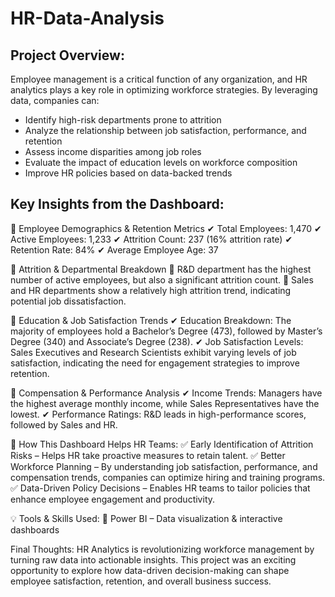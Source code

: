 # HR-Data-Analysis

## Project Overview:

Employee management is a critical function of any organization, and HR analytics plays a key role in optimizing workforce strategies. By leveraging data, companies can:
- Identify high-risk departments prone to attrition
- Analyze the relationship between job satisfaction, performance, and retention
- Assess income disparities among job roles
- Evaluate the impact of education levels on workforce composition
- Improve HR policies based on data-backed trends

## Key Insights from the Dashboard:

🔹 Employee Demographics & Retention Metrics
✔ Total Employees: 1,470
✔ Active Employees: 1,233
✔ Attrition Count: 237 (16% attrition rate)
✔ Retention Rate: 84%
✔ Average Employee Age: 37

🔹 Attrition & Departmental Breakdown
🔹 R&D department has the highest number of active employees, but also a significant attrition count.
🔹 Sales and HR departments show a relatively high attrition trend, indicating potential job dissatisfaction.

🔹 Education & Job Satisfaction Trends
✔ Education Breakdown: The majority of employees hold a Bachelor’s Degree (473), followed by Master’s Degree (340) and Associate’s Degree (238).
✔ Job Satisfaction Levels: Sales Executives and Research Scientists exhibit varying levels of job satisfaction, indicating the need for engagement strategies to improve retention.

🔹 Compensation & Performance Analysis
✔ Income Trends: Managers have the highest average monthly income, while Sales Representatives have the lowest.
✔ Performance Ratings: R&D leads in high-performance scores, followed by Sales and HR.

📌 How This Dashboard Helps HR Teams:
✅ Early Identification of Attrition Risks – Helps HR take proactive measures to retain talent.
✅ Better Workforce Planning – By understanding job satisfaction, performance, and compensation trends, companies can optimize hiring and training programs.
✅ Data-Driven Policy Decisions – Enables HR teams to tailor policies that enhance employee engagement and productivity.

💡 Tools & Skills Used:
🔹 Power BI – Data visualization & interactive dashboards

 Final Thoughts:
HR Analytics is revolutionizing workforce management by turning raw data into actionable insights. This project was an exciting opportunity to explore how data-driven decision-making can shape employee satisfaction, retention, and overall business success.


